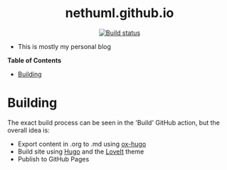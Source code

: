 <div align="center">

# nethuml.github.io

[![Build status](https://img.shields.io/github/workflow/status/NethumL/nethuml.github.io/Build)](https://github.com/NethumL/nethuml.github.io/actions/workflows/build.yml)

</div>

- This is mostly my personal blog

<!-- markdown-toc start - Don't edit this section. Run M-x markdown-toc-refresh-toc -->

**Table of Contents**

- [Building](#building)

<!-- markdown-toc end -->

# Building

The exact build process can be seen in the 'Build' GitHub action, but the overall idea is:

- Export content in .org to .md using [ox-hugo](https://github.com/kaushalmodi/ox-hugo)
- Build site using [Hugo](https://gohugo.io) and the [LoveIt](https://github.com/dillonzq/LoveIt) theme
- Publish to GitHub Pages

